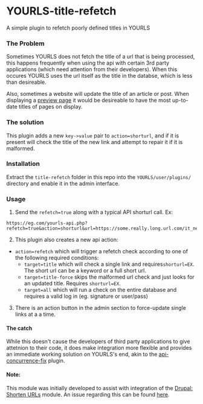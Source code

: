 # YOURLS-title-refetch
A simple plugin to refetch poorly defined titles in YOURLS

### The Problem
Sometimes YOURLS does not fetch the title of a url that is being processed, this happens frequently when using the api with certain 3rd party applications (which need attention from their developers). When this occures YOURLS uses the url itself as the title in the databse, which is less than desireable.

Also, sometimes a website will update the title of an article or post. When displaying a [preview page](https://github.com/joshp23/YOURLS-Snapshot) it would be desireable to have the most up-to-date titles of pages on display.

### The solution
This plugin adds a new `key->value` pair to `action=shorturl`, and if it is present will check the title of the new link and attempt to repair it if it is malformed.

### Installation
Extract the `title-refetch` folder in this repo into the `YOURLS/user/plugins/` directory and enable it in the admin interface.

### Usage
1.  Send the `refetch=true` along with a typical API shorturl call. Ex:
```
https://eg.com/yourls-api.php?refetch=true&action=shorturl&url=https://some.really.long.url.com/it_never/ends/index.php
```
2.  This plugin also creates a new api action:
-  `action=refetch` which will trigger a refetch check according to one of the following required conditions:
   -  `target=title` which will check a single link and requires`shorturl=EX`. The short url can be a keyword or a full short url.
   -  `target=title-force` skips the malformed url check and just looks for an updated title. Requires `shorturl=EX`.
   -  `target=all` which will run a check on the entire database and requires a valid log in (eg. signature or user/pass)
3.  There is an action button in the admin section to force-update single links at a a time.

#### The catch
While this doesn't cause the developers of third party applications to give attetnion to their code, it does make integration more flexible and provides an immediate working solution on YOURLS's end, akin to the [api-concurrence-fix](https://bitbucket.org/laceous/yourls-concurrency-fix) plugin. 

#### Note:
This module was initially developed to assist with integration of the [Drupal: Shorten URLs](https://www.drupal.org/project/shorten) module. An issue regarding this can be found [here](https://www.drupal.org/node/2889342).
